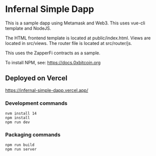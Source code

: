 # Infernal Simple Dapp 

This is a sample dapp using Metamask and Web3.  This uses vue-cli template and NodeJS.   

The HTML frontend template is located at public/index.html.   Views are located in src/views.  The router file is located at src/router/js.  

This uses the ZapperFi contracts as a sample. 

To install NPM, see:
https://docs.0xbitcoin.org 


## Deployed on Vercel
https://infernal-simple-dapp.vercel.app/


### Development commands
```
nvm install 14
npm install
npm run dev
```

### Packaging commands
```
npm run build
npm run server
```

